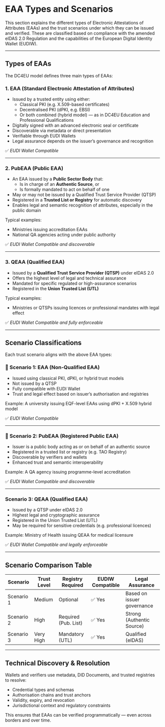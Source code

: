 # EAA Types and Scenarios

This section explains the different types of Electronic Attestations of Attributes (EAAs) and the trust scenarios under which they can be issued and verified. These are classified based on compliance with the amended eIDAS 2.0 Regulation and the capabilities of the European Digital Identity Wallet (EUDIW).

---

## Types of EAAs

The DC4EU model defines three main types of EAAs:

### 1. EAA (Standard Electronic Attestation of Attributes)

- Issued by a trusted entity using either:
  - Classical PKI (e.g. X.509-based certificates)
  - Decentralised PKI (dPKI, e.g. EBSI)
  - Or both combined (hybrid model) — as in DC4EU Education and Professional Qualifications
- Digitally signed with an advanced electronic seal or certificate
- Discoverable via metadata or direct presentation
- Verifiable through EUDI Wallets
- Legal assurance depends on the issuer’s governance and recognition

✅ *EUDI Wallet Compatible*

---

### 2. PubEAA (Public EAA)

- An EAA issued by a **Public Sector Body** that:
  - Is in charge of an **Authentic Source**, or
  - Is formally mandated to act on behalf of one
- May or may not be issued by a Qualified Trust Service Provider (QTSP)
- Registered in a **Trusted List or Registry** for automatic discovery
- Enables legal and semantic recognition of attributes, especially in the public domain

Typical examples:
- Ministries issuing accreditation EAAs
- National QA agencies acting under public authority

✅ *EUDI Wallet Compatible and discoverable*

---

### 3. QEAA (Qualified EAA)

- Issued by a **Qualified Trust Service Provider (QTSP)** under eIDAS 2.0
- Offers the highest level of legal and technical assurance
- Mandated for specific regulated or high-assurance scenarios
- Registered in the **Union Trusted List (UTL)**

Typical examples:
- Ministries or QTSPs issuing licences or professional mandates with legal effect

✅ *EUDI Wallet Compatible and fully enforceable*

---

## Scenario Classifications

Each trust scenario aligns with the above EAA types:

### 🔹 Scenario 1: EAA (Non-Qualified EAA)

- Issued using classical PKI, dPKI, or hybrid trust models
- Not issued by a QTSP
- Fully compatible with EUDI Wallet
- Trust and legal effect based on issuer’s authorisation and registries

Example: A university issuing EQF-level EAAs using dPKI + X.509 hybrid model

✅ *EUDI Wallet Compatible*

---

### 🔹 Scenario 2: PubEAA (Registered Public EAA)

- Issuer is a public body acting as or on behalf of an authentic source
- Registered in a trusted list or registry (e.g. TAO Registry)
- Discoverable by verifiers and wallets
- Enhanced trust and semantic interoperability

Example: A QA agency issuing programme-level accreditation

✅ *EUDI Wallet Compatible and discoverable*

---

### Scenario 3: QEAA (Qualified EAA)

- Issued by a QTSP under eIDAS 2.0
- Highest legal and cryptographic assurance
- Registered in the Union Trusted List (UTL)
- May be required for sensitive credentials (e.g. professional licences)

Example: Ministry of Health issuing QEAA for medical licensure

✅ *EUDI Wallet Compatible and legally enforceable*

---

## Scenario Comparison Table

| Scenario        | Trust Level   | Registry Required     | EUDIW Compatible | Legal Assurance          |
|----------------|---------------|------------------------|------------------|--------------------------|
| Scenario 1      | Medium        | Optional               | ✅ Yes           | Based on issuer governance |
| Scenario 2      | High          | Required (Pub. List)   | ✅ Yes           | Strong (Authentic Source)  |
| Scenario 3      | Very High     | Mandatory (UTL)        | ✅ Yes           | Qualified (eIDAS)          |

---

## Technical Discovery & Resolution

Wallets and verifiers use metadata, DID Documents, and trusted registries to resolve:

- Credential types and schemas
- Authorisation chains and trust anchors
- Validity, expiry, and revocation
- Jurisdictional context and regulatory constraints

This ensures that EAAs can be verified programmatically — even across borders and over time.
